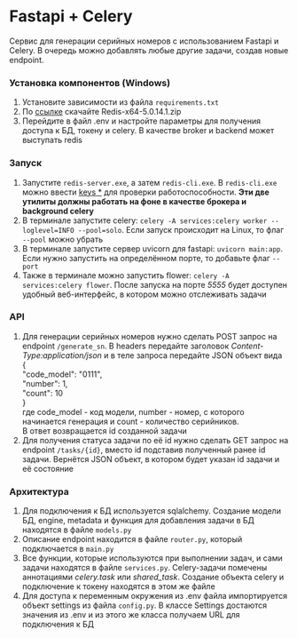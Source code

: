 # Fastapi + Celery
Сервис для генерации серийных номеров с использованием Fastapi и Celery.
В очередь можно добавлять любые другие задачи, создав новые endpoint.

<!--Установка-->
### Установка компонентов (Windows)
1. Установите зависимости из файла ```requirements.txt```
2. По [ссылке](https://github.com/tporadowski/redis/releases) скачайте Redis-x64-5.0.14.1.zip
3. Перейдите в файл .env и настройте параметры для получения доступа к БД, токену и celery. В качестве broker и backend может выступать redis

<!--Запуск-->
### Запуск
1. Запустите ```redis-server.exe```, а затем ```redis-cli.exe```. В ```redis-cli.exe``` можно ввести <u>keys *</u> для проверки работоспособности. __Эти две утилиты должны работать на фоне в качестве брокера и background celery__
2. В терминале запустите celery: ```celery -A services:celery worker --loglevel=INFO --pool=solo```. Если запуск происходит на Linux, то флаг ```--pool``` можно убрать
3. В терминале запустите сервер uvicorn для fastapi: ```uvicorn main:app```. Если нужно запустить на определённом порте, то добавьте флаг ```--port```
4. Также в терминале можно запустить flower: ```celery -A services:celery flower```. После запуска на порте _5555_ будет доступен удобный веб-интерфейс, в котором можно отслеживать задачи

<!--API-->
### API
1. Для генерации серийных номеров нужно сделать POST запрос на endpoint ```/generate_sn```. В headers передайте заголовок _Content-Type:application/json_ и в теле запроса передайте JSON объект вида\
{\
    "code_model": "0111",\
    "number": 1,\
    "count": 10\
}\
где code_model - код модели, number - номер, с которого начинается генерация и count - количество серийников.\
В ответ возвращается id созданной задачи
2. Для получения статуса задачи по её id нужно сделать GET запрос на endpoint ```/tasks/{id}```, вместо id подставив полученный ранее id задачи. Вернётся JSON объект, в котором будет указан id задачи и её состояние

<!--Архитектура-->
### Архитектура
1. Для подключения к БД используется sqlalchemy. Создание модели БД, engine, metadata и функция для добавления задачи в БД находятся в файле ```models.py```
2. Описание endpoint находится в файле ```router.py```, который подключается в ```main.py```
3. Все функции, которые используются при выполнении задач, и сами задачи находятся в файле ```services.py```. Celery-задачи помечены аннотациями _celery.task_ или _shared_task_. Создание объекта celery и подключение к токену находятся в этом же файле
4. Для доступа к переменным окружения из .env файла импортируется объект settings из файла ```config.py```. В классе Settings достаются значения из .env и из этого же класса получаем URL для подключения к БД
